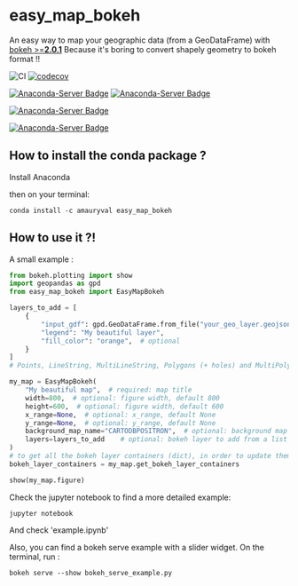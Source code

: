 # easy_map_bokeh
An easy way to map your geographic data (from a GeoDataFrame) with [bokeh >=__2.0.1__](https://github.com/bokeh/bokeh/tree/2.0.1)
Because it's boring to convert shapely geometry to bokeh format !!

![CI](https://github.com/amauryval/easy_map_bokeh/workflows/CI/badge.svg)
[![codecov](https://codecov.io/gh/amauryval/easy_map_bokeh/branch/master/graph/badge.svg)](https://codecov.io/gh/amauryval/easy_map_bokeh)

[![Anaconda-Server Badge](https://anaconda.org/amauryval/easy_map_bokeh/badges/version.svg)](https://anaconda.org/amauryval/easy_map_bokeh)
[![Anaconda-Server Badge](https://anaconda.org/amauryval/easy_map_bokeh/badges/latest_release_date.svg)](https://anaconda.org/amauryval/easy_map_bokeh)

[![Anaconda-Server Badge](https://anaconda.org/amauryval/easy_map_bokeh/badges/platforms.svg)](https://anaconda.org/amauryval/easy_map_bokeh)

[![Anaconda-Server Badge](https://anaconda.org/amauryval/easy_map_bokeh/badges/installer/conda.svg)](https://conda.anaconda.org/amauryval)


## How to install the conda package ?
Install Anaconda

then on your terminal:
```
conda install -c amauryval easy_map_bokeh
```


## How to use it ?!

A small example :
```python
from bokeh.plotting import show
import geopandas as gpd
from easy_map_bokeh import EasyMapBokeh

layers_to_add = [
    {
        "input_gdf": gpd.GeoDataFrame.from_file("your_geo_layer.geojson"),
        "legend": "My beautiful layer",
        "fill_color": "orange",  # optional
    }
]
# Points, LineString, MultiLineString, Polygons (+ holes) and MultiPolygons (+ holes) are supported

my_map = EasyMapBokeh(
    "My beautiful map",  # required: map title
    width=800,  # optional: figure width, default 800
    height=600,  # optional: figure width, default 600
    x_range=None,  # optional: x_range, default None
    y_range=None,  # optional: y_range, default None
    background_map_name="CARTODBPOSITRON",  # optional: background map name, default: CARTODBPOSITRON
    layers=layers_to_add    # optional: bokeh layer to add from a list of dict contains geodataframe settings, see dict above
)
# to get all the bokeh layer containers (dict), in order to update them (interactivity, slider... on a bokeh serve)
bokeh_layer_containers = my_map.get_bokeh_layer_containers

show(my_map.figure)
```

Check the jupyter notebook to find a more detailed example: 
```
jupyter notebook
```
And check 'example.ipynb'


Also, you can find a bokeh serve example with a slider widget.
On the terminal, run :
```
bokeh serve --show bokeh_serve_example.py
```

